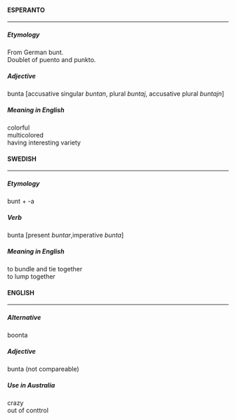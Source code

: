 #### ESPERANTO 
----
##### Etymology
From German bunt.\
Doublet of puento and punkto.

##### Adjective
bunta [accusative singular _buntan_, plural _buntaj_, accusative plural _buntajn_]

##### Meaning in English
colorful\
multicolored\
having interesting variety

#### SWEDISH
----
##### Etymology
bunt + -a

##### Verb
bunta [present _buntar_,imperative _bunta_]

##### Meaning in English
to bundle and tie together\
to lump together

#### ENGLISH
----
##### Alternative 
boonta

##### Adjective
bunta (not compareable)

##### Use in Australia 
crazy\
out of conttrol
